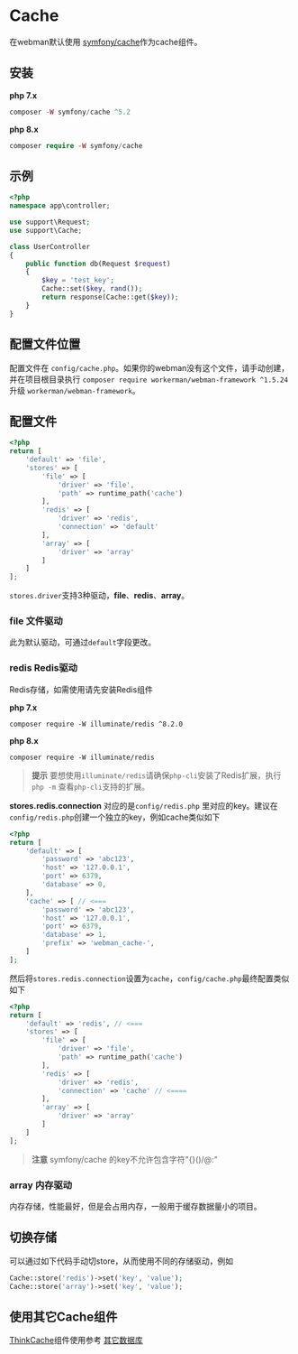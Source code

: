 # Cache

在webman默认使用 [symfony/cache](https://github.com/symfony/cache)作为cache组件。

## 安装
**php 7.x**
```php
composer -W symfony/cache ^5.2
```
**php 8.x**
```php
composer require -W symfony/cache
```

## 示例
```php
<?php
namespace app\controller;

use support\Request;
use support\Cache;

class UserController
{
    public function db(Request $request)
    {
        $key = 'test_key';
        Cache::set($key, rand());
        return response(Cache::get($key));
    }
}
```

## 配置文件位置
配置文件在 `config/cache.php`。如果你的webman没有这个文件，请手动创建，并在项目根目录执行 `composer require workerman/webman-framework ^1.5.24` 升级 `workerman/webman-framework`。

## 配置文件
```php
<?php
return [
    'default' => 'file',
    'stores' => [
        'file' => [
            'driver' => 'file',
            'path' => runtime_path('cache')
        ],
        'redis' => [
            'driver' => 'redis',
            'connection' => 'default'
        ],
        'array' => [
            'driver' => 'array'
        ]
    ]
];
```
`stores.driver`支持3种驱动，**file**、**redis**、**array**。

### file 文件驱动
此为默认驱动，可通过`default`字段更改。

### redis Redis驱动
Redis存储，如需使用请先安装Redis组件

**php 7.x**
```
composer require -W illuminate/redis ^8.2.0
```
**php 8.x**
```
composer require -W illuminate/redis
```
> **提示**
> 要想使用`illuminate/redis`请确保`php-cli`安装了Redis扩展，执行`php -m` 查看`php-cli`支持的扩展。

**stores.redis.connection** 对应的是`config/redis.php` 里对应的key。建议在`config/redis.php`创建一个独立的key，例如cache类似如下

```php
<?php
return [
    'default' => [
        'password' => 'abc123',
        'host' => '127.0.0.1',
        'port' => 6379,
        'database' => 0,
    ],
    'cache' => [ // <===
        'password' => 'abc123',
        'host' => '127.0.0.1',
        'port' => 6379,
        'database' => 1,
        'prefix' => 'webman_cache-',
    ]
];
```

然后将`stores.redis.connection`设置为`cache`，`config/cache.php`最终配置类似如下
```php
<?php
return [
    'default' => 'redis', // <=== 
    'stores' => [
        'file' => [
            'driver' => 'file',
            'path' => runtime_path('cache')
        ],
        'redis' => [
            'driver' => 'redis',
            'connection' => 'cache' // <====
        ],
        'array' => [
            'driver' => 'array'
        ]
    ]
];
```

> **注意**
> symfony/cache 的key不允许包含字符"{}()/\@:"

### array 内存驱动
内存存储，性能最好，但是会占用内存，一般用于缓存数据量小的项目。

## 切换存储
可以通过如下代码手动切store，从而使用不同的存储驱动，例如
```php
Cache::store('redis')->set('key', 'value');
Cache::store('array')->set('key', 'value');
```

## 使用其它Cache组件

[ThinkCache](https://github.com/top-think/think-cache)组件使用参考 [其它数据库](others.md#ThinkCache)
